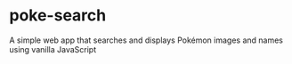 # poke-search
A simple web app that searches and displays Pokémon images and names using vanilla JavaScript
